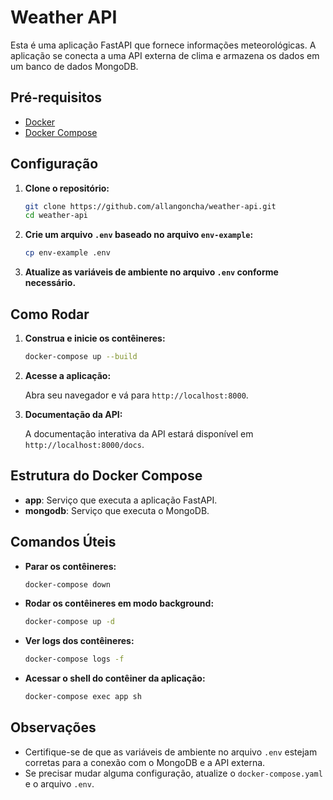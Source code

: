 # Weather API

Esta é uma aplicação FastAPI que fornece informações meteorológicas. A aplicação se conecta a uma API externa de clima e armazena os dados em um banco de dados MongoDB.


## Pré-requisitos

- [Docker](https://www.docker.com/)
- [Docker Compose](https://docs.docker.com/compose/)

## Configuração

1. **Clone o repositório:**

    ```sh
    git clone https://github.com/allangoncha/weather-api.git
    cd weather-api
    ```

2. **Crie um arquivo `.env` baseado no arquivo `env-example`:**

    ```sh
    cp env-example .env
    ```

3. **Atualize as variáveis de ambiente no arquivo `.env` conforme necessário.** 

## Como Rodar

1. **Construa e inicie os contêineres:**

    ```sh
    docker-compose up --build
    ```

2. **Acesse a aplicação:**

    Abra seu navegador e vá para `http://localhost:8000`.

3. **Documentação da API:**

    A documentação interativa da API estará disponível em `http://localhost:8000/docs`.

## Estrutura do Docker Compose

- **app**: Serviço que executa a aplicação FastAPI.
- **mongodb**: Serviço que executa o MongoDB.

## Comandos Úteis

- **Parar os contêineres:**

    ```sh
    docker-compose down
    ```

- **Rodar os contêineres em modo background:**

    ```sh
    docker-compose up -d
    ```

- **Ver logs dos contêineres:**

    ```sh
    docker-compose logs -f
    ```

- **Acessar o shell do contêiner da aplicação:**

    ```sh
    docker-compose exec app sh
    ```

## Observações

- Certifique-se de que as variáveis de ambiente no arquivo `.env` estejam corretas para a conexão com o MongoDB e a API externa.
- Se precisar mudar alguma configuração, atualize o `docker-compose.yaml` e o arquivo `.env`.
